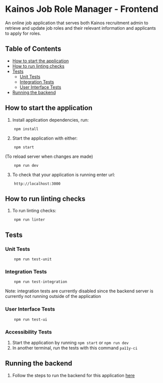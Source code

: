 # Kainos Job Role Manager - Frontend

An online job application that serves both Kainos recruitment admin to retrieve and update job roles and their relevant information and applicants to apply for roles.

## Table of Contents


- [How to start the application](#how-to-start)
- [How to run linting checks](#how-to-lint)
- [Tests](#tests)
  - [Unit Tests](#unit-test)
  - [Integration Tests](#integration-test)
  - [User Interface Tests](#ui-test)
- [Running the backend](#backend)

## How to start the application

1. Install application dependencies, run:
```
    npm install
```

2. Start the application with either:

```
    npm start 
```

(To reload server when changes are made)
```
    npm run dev
```


3. To check that your application is running enter url:

```
    http://localhost:3000
 ```

## How to run linting checks
1. To run linting checks:
```
    npm run linter
```

## Tests

### Unit Tests 
```
    npm run test-unit
```

### Integration Tests 
```
    npm run test-integration
```
Note: integration tests are currently disabled since the backend server is currently not running outside of the application

### User Interface Tests 
```
    npm run test-ui
```

### Accessibility Tests

1. Start the application by running `npm start` or `npm run dev`
2. In another terminal, run the tests with this command `pa11y-ci`


## Running the backend
1. Follow the steps to run the backend for this application <a href="https://github.com/thomkainos/kainos-job-role-manager-backend" target="_blank">here</a>

